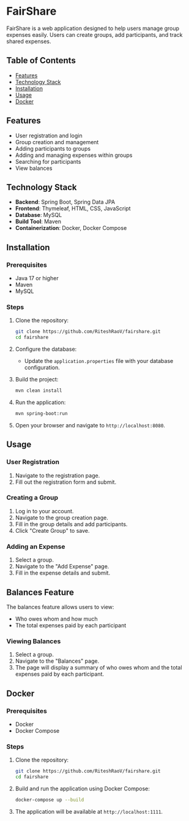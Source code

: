 
# FairShare

FairShare is a web application designed to help users manage group expenses easily. Users can create groups, add participants, and track shared expenses.

## Table of Contents
- [Features](#features)
- [Technology Stack](#technology-stack)
- [Installation](#installation)
- [Usage](#usage)
- [Docker](#docker)

## Features
- User registration and login
- Group creation and management
- Adding participants to groups
- Adding and managing expenses within groups
- Searching for participants
- View balances 

## Technology Stack
- **Backend**: Spring Boot, Spring Data JPA
- **Frontend**: Thymeleaf, HTML, CSS, JavaScript
- **Database**: MySQL 
- **Build Tool**: Maven
- **Containerization**: Docker, Docker Compose

## Installation
### Prerequisites
- Java 17 or higher
- Maven
- MySQL 

### Steps
1. Clone the repository:
   ```bash
   git clone https://github.com/RiteshRaoV/fairshare.git
   cd fairshare
   ```

2. Configure the database:
   - Update the `application.properties` file with your database configuration.

3. Build the project:
   ```bash
   mvn clean install
   ```

4. Run the application:
   ```bash
   mvn spring-boot:run
   ```

5. Open your browser and navigate to `http://localhost:8080`.

## Usage
### User Registration
1. Navigate to the registration page.
2. Fill out the registration form and submit.

### Creating a Group
1. Log in to your account.
2. Navigate to the group creation page.
3. Fill in the group details and add participants.
4. Click "Create Group" to save.

### Adding an Expense
1. Select a group.
2. Navigate to the "Add Expense" page.
3. Fill in the expense details and submit.

## Balances Feature
The balances feature allows users to view:
- Who owes whom and how much
- The total expenses paid by each participant

### Viewing Balances
1. Select a group.
2. Navigate to the "Balances" page.
3. The page will display a summary of who owes whom and the total expenses paid by each participant.


## Docker
### Prerequisites
- Docker
- Docker Compose

### Steps
1. Clone the repository:
   ```bash
   git clone https://github.com/RiteshRaoV/fairshare.git
   cd fairshare
   ```

2. Build and run the application using Docker Compose:
   ```bash
   docker-compose up --build
   ```

3. The application will be available at `http://localhost:1111`.


